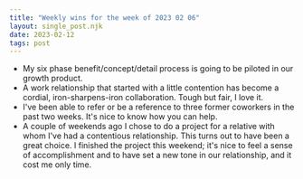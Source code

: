```yaml
---
title: "Weekly wins for the week of 2023 02 06"
layout: single_post.njk
date: 2023-02-12
tags: post
---
```

- My six phase benefit/concept/detail process is going to be piloted in our growth product.
- A work relationship that started with a little contention has become a cordial, iron-sharpens-iron collaboration. Tough but fair, I love it.
- I've been able to refer or be a reference to three former coworkers in the past two weeks. It's nice to know how you can help.
- A couple of weekends ago I chose to do a project for a relative with whom I've had a contentious relationship. This turns out to have been a great choice. I finished the project this weekend; it's nice to feel a sense of accomplishment and to have set a new tone in our relationship, and it cost me only time.
